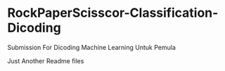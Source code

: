 # RockPaperScisscor-Classification-Dicoding
Submission For Dicoding Machine Learning Untuk Pemula

Just Another Readme files 
